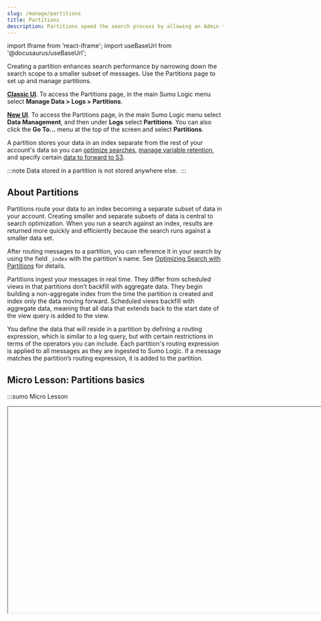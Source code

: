 ```yaml
---
slug: /manage/partitions
title: Partitions
description: Partitions speed the search process by allowing an Admin to filter a subset of the log messages in an index.
---
```


import Iframe from 'react-iframe';
import useBaseUrl from '@docusaurus/useBaseUrl';

Creating a partition enhances search performance by narrowing down the search scope to a smaller subset of messages. Use the Partitions page to set up and manage partitions. 

[**Classic UI**](/docs/get-started/sumo-logic-ui-classic). To access the Partitions page, in the main Sumo Logic menu select **Manage Data > Logs > Partitions**. 

[**New UI**](/docs/get-started/sumo-logic-ui/). To access the Partitions page, in the main Sumo Logic menu select **Data Management**, and then under **Logs** select **Partitions**. You can also click the **Go To...** menu at the top of the screen and select **Partitions**. 
 

A partition stores your data in an index separate from the rest of your account's data so you can [optimize searches](../../search/optimize-search-performance.md), [manage variable retention](manage-indexes-variable-retention.md), and specify certain [data to forward to S3](../data-forwarding/amazon-s3-bucket.md).

:::note
Data stored in a partition is not stored anywhere else. 
:::

## About Partitions

Partitions route your data to an index becoming a separate subset of data in your account. Creating smaller and separate subsets of data is central to search optimization. When you run a search against an index, results are returned more quickly and efficiently because the search runs against a smaller data set.

After routing messages to a partition, you can reference it in your search by using the field `_index` with the partition's name. See [Optimizing Search with Partitions](/docs/search/optimize-search-partitions) for details.

Partitions ingest your messages in real time. They differ from scheduled views in that partitions don’t backfill with aggregate data. They begin building a non-aggregate index from the time the partition is created and index only the data moving forward. Scheduled views backfill with aggregate data, meaning that all data that extends back to the start date of the view query is added to the view.

You define the data that will reside in a partition by defining a routing expression, which is similar to a log query, but with certain restrictions in terms of the operators you can include. Each partition's routing expression is applied to all messages as they are ingested to Sumo Logic. If a message matches the partition’s routing expression, it is added to the partition.

## Micro Lesson: Partitions basics

:::sumo Micro Lesson

<Iframe url="https://fast.wistia.net/embed/iframe/p0xs5l91jq?web_component=true&seo=true&videoFoam=false"
  width="854px"
  height="480px"
  title="Micro Lesson: Partitions Basics (New UI) Video"
  id="wistiaVideo"
  className="video-container"
  display="initial"
  position="relative"
  allow="autoplay; fullscreen"
  allowfullscreen
/>

:::

## Limitations 

* There is a limit of 50 partitions per account. (This excludes [decommissioned partitions](decommission-partition.md).)
* Partitions cannot be deleted, although you can [decommission](decommission-partition.md) them. This is because a partition may include log messages that aren’t stored anywhere else, so if it’s deleted, messages will be lost. If you no longer need a partition, you can decommission it.
* Partition names cannot start with `sumologic_` or an underscore `_`.
* Partition routing rule length cannot exceed 2048 characters.

## Guides

In this section, we'll introduce the following concepts:

<div className="box-wrapper" >
<div className="box smallbox card">
  <div className="container">
  <a href="/docs/manage/partitions/run-search-against-partition"><img src={useBaseUrl('img/icons/logs.png')} alt="icon" width="40"/><h4>Search a Partition</h4></a>
  <p>Learn how to run a search against data in a Partition.</p>
  </div>
</div>
<div className="box smallbox card">
  <div className="container">
  <a href="/docs/manage/partitions/edit-data-forwarding-destinations-partition"><img src={useBaseUrl('img/icons/logs.png')} alt="icon" width="40"/><h4>Edit Data Forwarding Destinations for a Partition</h4></a>
  <p>Learn how to specify Data Forwarding settings for a Partition.</p>
  </div>
</div>
<div className="box smallbox card">
  <div className="container">
  <a href="/docs/manage/partitions/manage-indexes-variable-retention"><img src={useBaseUrl('img/icons/logs.png')} alt="icon" width="40"/><h4>Manage Indexes with Variable Retention</h4></a>
  <p>Learn how to create Index Partitions and Scheduled Views to store your data.</p>
  </div>
</div>
<div className="box smallbox card">
  <div className="container">
  <a href="/docs/manage/partitions/decommission-partition"><img src={useBaseUrl('img/icons/logs.png')} alt="icon" width="40"/><h4>Decommission a Partition</h4></a>
  <p>Learn how to decommission a Partition to keep it from being started.</p>
  </div>
</div>
</div>

